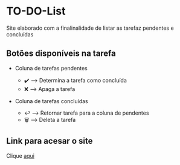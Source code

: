 # TO-DO-List

Site elaborado com a finalinalidade de listar as tarefaz pendentes e concluídas

## Botões disponíveis na tarefa 

- Coluna de tarefas pendentes
    - ✔️ --> Determina a tarefa como concluída
    - ❌ --> Apaga a tarefa

- Coluna de tarefas concluídas
    - ↩️ --> Retornar tarefa para a coluna de pendentes
    - 🗑️ --> Deleta a tarefa 

## Link para acesar o site

Clique [aqui](https://julia-bindi.github.io/TO-DO-List/)